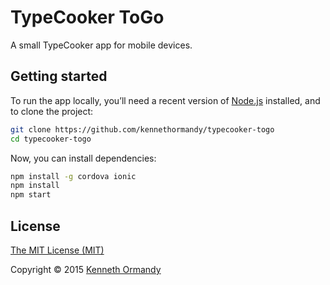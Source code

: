 # TypeCooker ToGo

A small TypeCooker app for mobile devices.

## Getting started

To run the app locally, you’ll need a recent version of [Node.js](http://nodejs.org) installed, and to clone the project:

```sh
git clone https://github.com/kennethormandy/typecooker-togo
cd typecooker-togo
```

Now, you can install dependencies:

```sh
npm install -g cordova ionic
npm install
npm start
```

## License

[The MIT License (MIT)](LICENSE.md)

Copyright © 2015 [Kenneth Ormandy](http://kennethormandy.com)
